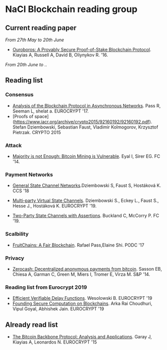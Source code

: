 # NaCl Blockchain reading group


## Current reading paper

*From 27th May to 20th June*

- [Ouroboros: A Provably Secure Proof-of-Stake Blockchain Protocol](https://eprint.iacr.org/2016/889.pdf). Kiayias A, Russell A, David B, Oliynykov R. '16.


*From 20th June to ..*


## Reading list

### Consensus

- [Analysis of the Blockchain Protocol in Asynchronous Networks](https://eprint.iacr.org/2016/454.pdf). Pass R, Seeman L, shelat a. EUROCRYPT '17.
-  [Proofs of space] (https://www.iacr.org/archive/crypto2015/92160192/92160192.pdf). Stefan Dziembowski, Sebastian Faust, Vladimir Kolmogorov, Krzysztof Pietrzak. CRYPTO 2015

### Attack

- [Majority is not Enough:
Bitcoin Mining is Vulnerable](https://arxiv.org/pdf/1311.0243.pdf). Eyal I, Sirer EG. FC '14.


### Payment Networks

- [General State Channel Networks](https://eprint.iacr.org/2018/320.pdf).Dziembowski S, Faust S, Hostáková K. CCS '18

- [Multi-party Virtual State Channels](https://link.springer.com/content/pdf/10.1007%2F978-3-030-17653-2_21.pdf). Dziembowski S., Eckey L., Faust S., Hesse J., Hostáková K. EUROCRYPT '19.
- [Two-Party State Channels with Assertions](https://fc19.ifca.ai/wtsc/StateAssertions.pdf). Buckland C, McCorry P. FC '19.

### Scalbility
- [FruitChains: A Fair Blockchain](https://eprint.iacr.org/2016/916.pdf). Rafael Pass,Elaine Shi. PODC '17

### Privacy
- [Zerocash: Decentralized anonymous payments from bitcoin](http://ieeexplore.ieee.org/iel7/6954656/6956545/06956581.pdf). Sasson EB, Chiesa A, Garman C, Green M, Miers I, Tromer E, Virza M. S&P '14.

### Reading list from Eurocrypt 2019

- [Efficient Verifiable Delay Functions](https://link.springer.com/content/pdf/10.1007%2F978-3-030-17659-4_13.pdf). Wesolowski B. EUROCRYPT '19
- [Founding Secure Computation
on Blockchains](https://link.springer.com/content/pdf/10.1007%2F978-3-030-17656-3_13.pdf). Arka Rai Choudhuri, Vipul Goyal, Abhishek Jain. EUROCRYPT '19




## Already read list

- [The Bitcoin Backbone Protocol:
Analysis and Applications](https://eprint.iacr.org/2014/765.pdf).  Garay J, Kiayias A, Leonardos N. EUROCRYPT '15
